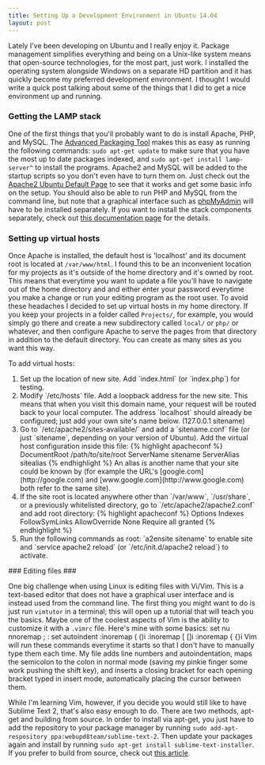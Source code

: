 ```yaml
---
title: Setting Up a Development Environment in Ubuntu 14.04
layout: post
---
```


Lately I've been developing on Ubuntu and I really enjoy it. Package management simplifies everything and being on a Unix-like system means that open-source technologies, for the most part, just work. I installed the operating system alongside Windows on a separate HD partition and it has quickly become my preferred development environment. I thought I would write a quick post talking about some of the things that I did to get a nice environment up and running.

### Getting the LAMP stack ###

One of the first things that you'll probably want to do is install Apache, PHP, and MySQL. The [Advanced Packaging Tool](https://help.ubuntu.com/12.04/serverguide/apt-get.html) makes this as easy as running the following commands: `sudo apt-get update` to make sure that you have the most up to date packages indexed, and `sudo apt-get install lamp-server^` to install the programs. Apache2 and MySQL will be added to the startup scripts so you don't even have to turn them on. Just check out the [Apache2 Ubuntu Default Page](http://localhost) to see that it works and get some basic info on the setup. You should also be able to run PHP and MySQL from the command line, but note that a graphical interface such as [phpMyAdmin](http://www.phpmyadmin.net/home_page/index.php) will have to be installed separately. If you want to install the stack components separately, check out [this documentation page](https://help.ubuntu.com/community/ApacheMySQLPHP) for the details.

### Setting up virtual hosts ###

Once Apache is installed, the default host is 'localhost' and its document root is located at `/var/www/html`. I found this to be an inconvenient location for my projects as it's outside of the home directory and it's owned by root. This means that everytime you want to update a file you'll have to navigate out of the home directory and and either enter your password everytime you make a change or run your editing program as the root user. To avoid these headaches I decided to set up virtual hosts in my home directory. If you keep your projects in a folder called `Projects/`, for example, you would simply go there and create a new subdirectory called `local/` or `php/` or whatever, and then configure Apache to serve the pages from that directory in addition to the default directory. You can create as many sites as you want this way.

To add virtual hosts:
<ol>
<li>Set up the location of new site. Add `index.html` (or `index.php`) for testing.</li>

<li>Modify `/etc/hosts` file. Add a loopback address for the new site. This means that when you visit this domain name, your request will be routed back to your local computer. The address `localhost` should already be configured; just add your own site's name below. (127.0.0.1 <tab> sitename)</li>

<li>Go to `/etc/apache2/sites-available/` and add a `sitename.conf` file (or just `sitename`, depending on your version of Ubuntu). Add the virtual host configuration inside this file:
{% highlight apacheconf %}
<VirtualHost *:80>
	DocumentRoot /path/to/site/root
	ServerName sitename
	ServerAlias sitealias
</VirtualHost>
{% endhighlight %}
An alias is another name that your site could be known by (for example the URL's [google.com](http://google.com) and [www.google.com](http://www.google.com) both refer to the same site).</li>

<li>If the site root is located anywhere other than `/var/www`, `/usr/share`, or a previously whitelisted directory, go to `/etc/apache2/apache2.conf` and add root directory:
{% highlight apacheconf %}
<Directory /path/to/site/root>
	Options Indexes FollowSymLinks
	AllowOverride None
	Require all granted
</Directory>
{% endhighlight %}</li>

<li>Run the following commands as root: `a2ensite sitename` to enable site and `service apache2 reload` (or `/etc/init.d/apache2 reload`) to activate.</li>
</ol>
### Editing files ###

One big challenge when using Linux is editing files with Vi/Vim. This is a text-based editor that does not have a graphical user interface and is instead used from the command line. The first thing you might want to do is just run `vimtutor` in a terminal; this will open up a tutorial that will teach you the basics. Maybe one of the coolest aspects of Vim is the ability to customize it with a `.vimrc` file. Here's mine with some basics:
	set nu
	nnoremap ; :
	set autoindent
	:inoremap ( ()<Esc>i
	:inoremap [ []<Esc>i
	:inoremap { {}<Esc>i
Vim will run these commands everytime it starts so that I don't have to manually type them each time. My file adds line numbers and autoindentation, maps the semicolon to the colon in normal mode (saving my pinkie finger some work pushing the shift key), and inserts a closing bracket for each opening bracket typed in insert mode, automatically placing the cursor between them.

While I'm learning Vim, however, if you decide you would still like to have Sublime Text 2, that's also easy enough to do. There are two methods, apt-get and building from source. In order to install via apt-get, you just have to add the repository to your package manager by running `sudo add-apt-respository ppa:webupd8team/sublime-text-2`. Then update your packages again and install by running `sudo apt-get install sublime-text-installer`. If you prefer to build from source, check out [this article](http://www.tecmint.com/install-sublime-text-editor-in-linux/).
